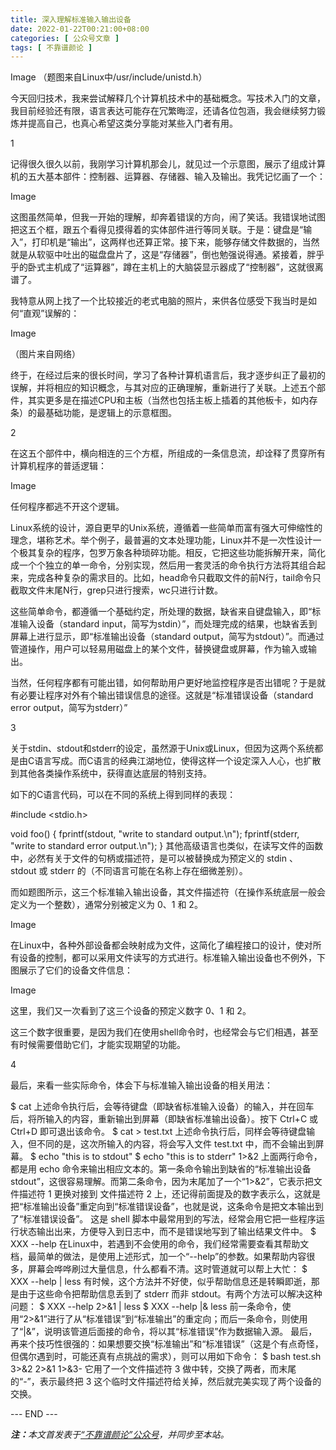 ```yaml
---
title: 深入理解标准输入输出设备
date: 2022-01-22T00:21:00+08:00
categories: [ 公众号文章 ]
tags: [ 不靠谱颜论 ]
---
```


Image
（题图来自Linux中/usr/include/unistd.h）

今天回归技术，我来尝试解释几个计算机技术中的基础概念。写技术入门的文章，我目前经验还有限，语言表达可能存在冗繁晦涩，还请各位包涵，我会继续努力锻炼并提高自己，也真心希望这类分享能对某些入门者有用。

1

记得很久很久以前，我刚学习计算机那会儿，就见过一个示意图，展示了组成计算机的五大基本部件：控制器、运算器、存储器、输入及输出。我凭记忆画了一个：

Image

这图虽然简单，但我一开始的理解，却奔着错误的方向，闹了笑话。我错误地试图把这五个框，跟五个看得见摸得着的实体部件进行等同关联。于是：键盘是“输入”，打印机是“输出”，这两样也还算正常。接下来，能够存储文件数据的，当然就是从软驱中吐出的磁盘盘片了，这是“存储器”，倒也勉强说得通。紧接着，胖乎乎的卧式主机成了“运算器”，蹲在主机上的大脑袋显示器成了“控制器”，这就很离谱了。

我特意从网上找了一个比较接近的老式电脑的照片，来供各位感受下我当时是如何“直观”误解的：

Image

（图片来自网络）

终于，在经过后来的很长时间，学习了各种计算机语言后，我才逐步纠正了最初的误解，并将相应的知识概念，与其对应的正确理解，重新进行了关联。上述五个部件，其实更多是在描述CPU和主板（当然也包括主板上插着的其他板卡，如内存条）的最基础功能，是逻辑上的示意框图。

2

在这五个部件中，横向相连的三个方框，所组成的一条信息流，却诠释了贯穿所有计算机程序的普适逻辑：

Image

任何程序都逃不开这个逻辑。

Linux系统的设计，源自更早的Unix系统，遵循着一些简单而富有强大可伸缩性的理念，堪称艺术。举个例子，最普遍的文本处理功能，Linux并不是一次性设计一个极其复杂的程序，包罗万象各种琐碎功能。相反，它把这些功能拆解开来，简化成一个个独立的单一命令，分别实现，然后用一套灵活的命令执行方法将其组合起来，完成各种复杂的需求目的。比如，head命令只截取文件的前N行，tail命令只截取文件末尾N行，grep只进行搜索，wc只进行计数。

这些简单命令，都遵循一个基础约定，所处理的数据，缺省来自键盘输入，即“标准输入设备（standard input，简写为stdin）”，而处理完成的结果，也缺省丢到屏幕上进行显示，即“标准输出设备（standard output，简写为stdout）”。而通过管道操作，用户可以轻易用磁盘上的某个文件，替换键盘或屏幕，作为输入或输出。

当然，任何程序都有可能出错，如何帮助用户更好地监控程序是否出错呢？于是就有必要让程序对外有个输出错误信息的途径。这就是“标准错误设备（standard error output，简写为stderr）”

3

关于stdin、stdout和stderr的设定，虽然源于Unix或Linux，但因为这两个系统都是由C语言写成。而C语言的经典江湖地位，使得这样一个设定深入人心，也扩散到其他各类操作系统中，获得直达底层的特别支持。

如下的C语言代码，可以在不同的系统上得到同样的表现：

#include <stdio.h>

void foo()
{
  fprintf(stdout, "write to standard output.\n");
  fprintf(stderr, "write to standard error output.\n");
}
其他高级语言也类似，在读写文件的函数中，必然有关于文件的句柄或描述符，是可以被替换成为预定义的 stdin 、 stdout 或 stderr 的（不同语言可能在名称上存在细微差别）。

而如题图所示，这三个标准输入输出设备，其文件描述符（在操作系统底层一般会定义为一个整数），通常分别被定义为 0、1 和 2。

Image

在Linux中，各种外部设备都会映射成为文件，这简化了编程接口的设计，使对所有设备的控制，都可以采用文件读写的方式进行。标准输入输出设备也不例外，下图展示了它们的设备文件信息：

Image

这里，我们又一次看到了这三个设备的预定义数字 0、1 和 2。

这三个数字很重要，是因为我们在使用shell命令时，也经常会与它们相遇，甚至有时候需要借助它们，才能实现期望的功能。

4

最后，来看一些实际命令，体会下与标准输入输出设备的相关用法：

$ cat
上述命令执行后，会等待键盘（即缺省标准输入设备）的输入，并在回车后，将所输入的内容，重新输出到屏幕（即缺省标准输出设备）。按下 Ctrl+C 或 Ctrl+D 即可退出该命令。
$ cat > test.txt
上述命令执行后，同样会等待键盘输入，但不同的是，这次所输入的内容，将会写入文件 test.txt 中，而不会输出到屏幕。
$ echo "this is to stdout"
$ echo "this is to stderr" 1>&2
上面两行命令，都是用 echo 命令来输出相应文本的。第一条命令输出到缺省的“标准输出设备stdout”，这很容易理解。而第二条命令，因为末尾加了一个“1>&2”，它表示把文件描述符 1 更换对接到 文件描述符 2 上，还记得前面提及的数字表示么，这就是把“标准输出设备”重定向到“标准错误设备”，也就是说，这条命令是把文本输出到了“标准错误设备”。
这是 shell 脚本中最常用到的写法，经常会用它把一些程序运行状态输出出来，方便导入到日志中，而不是错误地写到了输出结果文件中。
$ XXX --help
在Linux中，若遇到不会使用的命令，我们经常需要查看其帮助文档，最简单的做法，是使用上述形式，加一个“--help”的参数。如果帮助内容很多，屏幕会哗哗刷过大量信息，什么都看不清。这时管道就可以帮上大忙：
$ XXX --help | less
有时候，这个方法并不好使，似乎帮助信息还是转瞬即逝，那是由于这些命令把帮助信息丢到了 stderr 而非 stdout。有两个方法可以解决这种问题：
$ XXX --help 2>&1 | less
$ XXX --help |& less
前一条命令，使用“2>&1”进行了从“标准错误”到“标准输出”的重定向；而后一条命令，则使用了“|&”，说明该管道后面接的命令，将以其“标准错误”作为数据输入源。
最后，再来个技巧性很强的：如果想要交换“标准输出”和“标准错误”（这是个有点奇怪，但偶尔遇到时，可能还真有点挑战的需求），则可以用如下命令：
$ bash test.sh 3>&2 2>&1 1>&3-
它用了一个文件描述符 3 做中转，交换了两者，而末尾的“-”，表示最终把 3 这个临时文件描述符给关掉，然后就完美实现了两个设备的交换。

<div class="p-5 text-center">--- END ---</div>

<i><b>注：</b>本文首发表于[“不靠谱颜论”公众号](https://mp.weixin.qq.com/s/SN6XEp5jOgvEwPYd4m3f_Q)，并同步至本站。</i>
